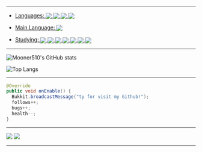 
***
<a href="#">
 
* Languages: <img align="center" src="https://img.shields.io/badge/-Java-e11f21?logo=java&logoColor=white&style=flat"/> <!--
 --><img align="center" src="https://img.shields.io/badge/-C-A8B9CC?logo=c&logoColor=white&style=flat"/> <!--
 --><img align="center" src="https://img.shields.io/badge/-C%23-239120?logo=csharp&logoColor=white&style=flat"/> <!--
 --><img align="center" src="https://img.shields.io/badge/-Python-3776AB?logo=python&logoColor=white&style=flat"/>
 
* Main Language: <img align="center" src="https://img.shields.io/badge/-Java-e11f21?logo=java&logoColor=white&style=flat"/>

* Studying: <img align="center" src="https://img.shields.io/badge/-Android-3DDC84?logo=android&logoColor=white&style=flat"/> <!--
 --><img align="center" src="https://img.shields.io/badge/-Kotlin-7F52FF?logo=kotlin&logoColor=white&style=flat"/> <!--
 --><img align="center" src="https://img.shields.io/badge/-C++-00599C?logo=cplusplus&logoColor=white&style=flat"/> <!--
 --><img align="center" src="https://img.shields.io/badge/-CSS-1572B6?logo=css3&logoColor=white&style=flat"/> <!--
 --><img align="center" src="https://img.shields.io/badge/-HTML-E34F26?logo=html5&logoColor=white&style=flat"/> <!--
 --><img align="center" src="https://img.shields.io/badge/-JavaScript-F7DF1E?logo=javascript&logoColor=white&style=flat"/> <!--
 --><img align="center" src="https://img.shields.io/badge/-TypeScript-3178C6?logo=typescript&logoColor=white&style=flat"/>
 </a>

***

![Mooner510's GitHub stats](https://github-readme-stats.vercel.app/api?username=Mooner510&theme=omni&show_icons=true)

![Top Langs](https://github-readme-stats.vercel.app/api/top-langs/?username=Mooner510&layout=compact&theme=omni)

***

```java
@Override
public void onEnable() {
  Bukkit.broadcastMessage("ty for visit my Github!");
  follows++;
  bugs++;
  health--;
}
```

***

[![](https://gen.plancke.io/exp/Mooner510.png)](https://plancke.io/hypixel/player/stats/Mooner510)
[![](https://gen.plancke.io/achievementPoints/Mooner510.png)](https://plancke.io/hypixel/player/stats/Mooner510)

***
